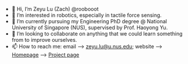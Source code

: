 - 👋 Hi, I’m Zeyu Lu (Zach) @roobooot
- 👀 I’m interested in robotics, especially in tactile force sensing.
- 🌱 I’m currently pursuing my Engineering PhD degree @ National University of Singapore (NUS), supervised by Prof. Haoyong Yu.
- 💞️ I’m looking to collaborate on anything that we could learn something from to improve ourselves. 
- 📫 How to reach me: email --> zeyu.lu@u.nus.edu; website --> [Homepage](https://www.zeyulu.com) --> [Project page](https://www.zeyulu.com/project-page)

<!---
roobooot/roobooot is a ✨ special ✨ repository because its `README.md` (this file) appears on your GitHub profile.
You can click the Preview link to take a look at your changes.
--->

